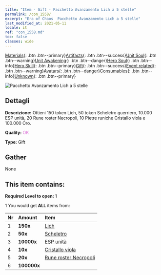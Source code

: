 ```yaml
---
title: "Item - Gift - Pacchetto Avanzamento Lich a 5 stelle"
permalink: /con_1558/
excerpt: "Era of Chaos  Pacchetto Avanzamento Lich a 5 stelle"
last_modified_at: 2021-05-11
locale: it
ref: "con_1558.md"
toc: false
classes: wide
---
```

 [Materials](/ItemsIT/){: .btn .btn--primary}[Artifacts](/ItemsIT/Artifacts/){: .btn .btn--success}[Unit Soul](/ItemsIT/UnitSoul/){: .btn .btn--warning}[Unit Awakening](/ItemsIT/UnitAwakening/){: .btn .btn--danger}[Hero Soul](/ItemsIT/HeroSoul/){: .btn .btn--info}[Hero Skill](/ItemsIT/HeroSkill/){: .btn .btn--primary}[Gift](/ItemsIT/Gift/){: .btn .btn--success}[Event related](/ItemsIT/Events/){: .btn .btn--warning}[Avatars](/ItemsIT/Avatars/){: .btn .btn--danger}[Consumables](/ItemsIT/Consumables/){: .btn .btn--info}[Unknown](/ItemsIT/Unknown/){: .btn .btn--primary}

 ![Pacchetto Avanzamento Lich a 5 stelle](/images/t/i_907167.png)

## Dettagli
 **Descrizione:** Ottieni 150 token Lich, 50 token Scheletro guerriero, 10.000 ESP unità, 20 Rune roster Necropoli, 10 Pietre runiche Cristallo viola e 100.000 Oro.

 **Quality:** <span style="color: #DA70D6">OK</span>

 **Type:** Gift

## Gather

  None

## This item contains:

 **Required Level to open:** 1

 1 You would get **ALL** items  from:

  | Nr | Amount |     Item    |
  |:---|:-------|:------------|
  | 1 |  **150x** | [Lich](/ItemsIT/unt_212/) |  | 
  | 2 |  **50x** | [Scheletro](/ItemsIT/unt_208/) |  | 
  | 3 |  **10000x** | [ESP unità](/ItemsIT/con_902/) |  | 
  | 4 |  **10x** | [Cristallo viola](/ItemsIT/con_720/) |  | 
  | 5 |  **20x** | [Rune roster Necropoli](/ItemsIT/con_755/) |  | 
  | 6 |  **100000x** | <i class="fas fa-coins"/> |  | 
